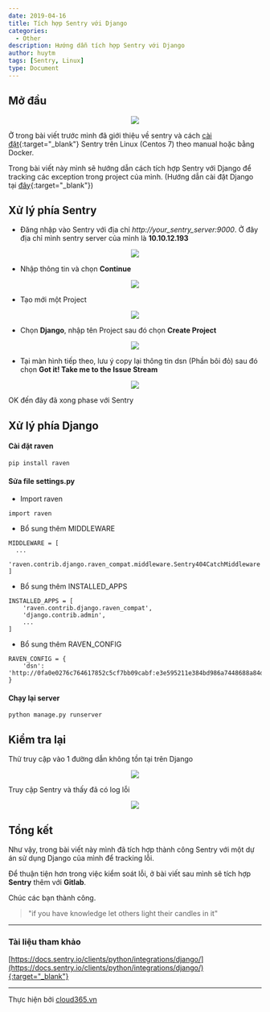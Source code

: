 ```yaml
---
date: 2019-04-16
title: Tích hợp Sentry với Django
categories:
  - Other
description: Hướng dẫn tích hợp Sentry với Django
author: huytm
tags: [Sentry, Linux]
type: Document
---
```


## Mở đầu

<p align="center">
<img src="/images/img-sentry/cai-dat/img-sentry0.png">
</p>

Ở trong bài viết trước mình đã giới thiệu về sentry và cách [cài đặt](https://blog.cloud365.vn/other/cai-dat-sentry/){:target="_blank"} Sentry trên Linux (Centos 7) theo manual hoặc bằng Docker.

Trong bài viết này mình sẽ hướng dẫn cách tích hợp Sentry với Django để tracking các exception trong project của mình. (Hướng dẫn cài đặt Django tại [đây](https://blog.cloud365.vn/other/gioi-thieu-va-cai-dat-django/){:target="_blank"})

## Xử lý phía Sentry

- Đăng nhập vào Sentry với địa chỉ *http://your_sentry_server:9000*. Ở đây địa chỉ mình sentry server của mình là **10.10.12.193**

<p align="center">
<img src="../images/img-sentry/sentry-django/img-1.png">
</p>

- Nhập thông tin và chọn **Continue**

<p align="center">
<img src="../images/img-sentry/sentry-django/img-2.png">
</p>

- Tạo mới một Project

<p align="center">
<img src="../images/img-sentry/sentry-django/img-3.png">
</p>

- Chọn **Django**, nhập tên Project sau đó chọn **Create Project**

<p align="center">
<img src="../images/img-sentry/sentry-django/img-4.png">
</p>


- Tại màn hình tiếp theo, lưu ý copy lại thông tin dsn (Phần bôi đỏ) sau đó chọn **Got it! Take me to the Issue Stream**

<p align="center">
<img src="../images/img-sentry/sentry-django/img-5.png">
</p>

OK đến đây đã xong phase với Sentry

## Xử lý phía Django 

#### Cài đặt raven

```
pip install raven
```

#### Sửa file **settings.py** 
- Import raven

```
import raven
```

- Bổ sung thêm MIDDLEWARE

```
MIDDLEWARE = [
  ...
  'raven.contrib.django.raven_compat.middleware.Sentry404CatchMiddleware',
]
```

- Bổ sung thêm INSTALLED_APPS 

```
INSTALLED_APPS = [
    'raven.contrib.django.raven_compat',
    'django.contrib.admin',
    ...
]

```

- Bổ sung thêm RAVEN_CONFIG

```
RAVEN_CONFIG = {
    'dsn': 'http://0fa0e0276c764617852c5cf7bb09cabf:e3e595211e384bd986a7448688a84d2d@10.10.12.193:9000/2',
}

```

#### Chạy lại server 

```
python manage.py runserver
```

## Kiểm tra lại 

Thử truy cập vào 1 đường dẫn không tồn tại trên Django 

<p align="center">
<img src="../images/img-sentry/sentry-django/img-6.png">
</p>

Truy cập Sentry và thấy đã có log lỗi

<p align="center">
<img src="../images/img-sentry/sentry-django/img-7.png">
</p>

## Tổng kết

Như vậy, trong bài viết này mình đã tích hợp thành công Sentry với một dự án sử dụng Django của mình để tracking lỗi.

Để thuận tiện hơn trong việc kiểm soát lỗi, ở bài viết sau mình sẽ tích hợp **Sentry** thêm với **Gitlab**.

Chúc các bạn thành công.

>"if you have knowledge let others light their candles in it"

---

### Tài liệu tham khảo

[https://docs.sentry.io/clients/python/integrations/django/](https://docs.sentry.io/clients/python/integrations/django/){:target="_blank"}

---

Thực hiện bởi <a href="https://cloud365.vn/" target="_blank">cloud365.vn</a>
